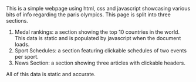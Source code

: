 This is a simple webpage using html, css and javascript showcasing various bits of info regarding the paris olympics. This page is split into three sections.

1. Medal rankings: a section showing the top 10 countries in the world. This data is static and is populated by javascript when the document loads.
2. Sport Schedules: a section featuring clickable schedules of two events per sport.
3. News Section: a section showing three articles with clickable headers.

All of this data is static and accurate.
